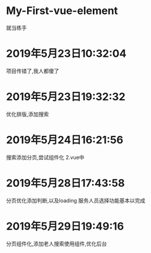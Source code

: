 # My-First-vue-element
就当练手

# 2019年5月23日10:32:04
项目传错了,我人都傻了

# 2019年5月23日19:32:32
优化排版,添加搜索

# 2019年5月24日16:21:56
搜索添加分页,尝试组件化 2.vue中

# 2019年5月28日17:43:58
分页优化添加判断,以及loading 服务人员选择功能基本以完成

# 2019年5月29日19:49:16
分页组件化,添加老人搜索使用组件,优化后台

